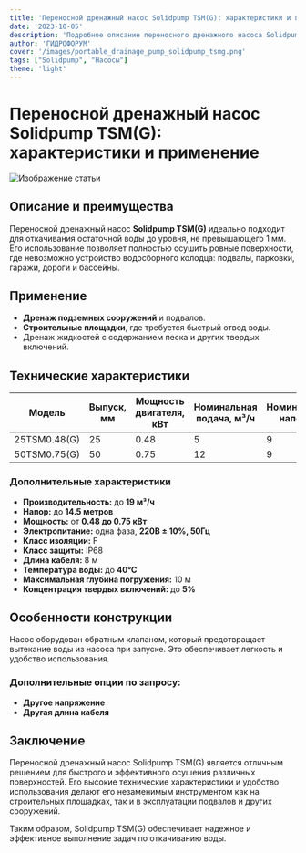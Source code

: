 ```yaml
---
title: 'Переносной дренажный насос Solidpump TSM(G): характеристики и применение'
date: '2023-10-05'
description: 'Подробное описание переносного дренажного насоса Solidpump TSM(G), его технические характеристики и области применения.'
author: 'ГИДРОФОРУМ'
cover: '/images/portable_drainage_pump_solidpump_tsmg.png'
tags: ["Solidpump", "Насосы"]
theme: 'light'
---
```


# Переносной дренажный насос Solidpump TSM(G): характеристики и применение

![Изображение статьи](/images/portable_drainage_pump_solidpump_tsmg.png)

## Описание и преимущества

Переносной дренажный насос **Solidpump TSM(G)** идеально подходит для откачивания остаточной воды до уровня, не превышающего 1 мм. Его использование позволяет полностью осушить ровные поверхности, где невозможно устройство водосборного колодца: подвалы, парковки, гаражи, дороги и бассейны.

## Применение

- **Дренаж подземных сооружений** и подвалов.
- **Строительные площадки**, где требуется быстрый отвод воды.
- Дренаж жидкостей с содержанием песка и других твердых включений.

## Технические характеристики

| Модель         | Выпуск, мм | Мощность двигателя, кВт | Номинальная подача, м³/ч | Номинальный напор, м | Максимальная подача, м³/ч | Максимальный напор, м |
|----------------|------------|--------------------------|---------------------------|-----------------------|----------------------------|-----------------------|
| 25TSM0.48(G)   | 25         | 0.48                     | 5                         | 9                     | 10                         | 11                    |
| 50TSM0.75(G)   | 50         | 0.75                     | 12                        | 9                     | 18.6                       | 14.5                  |

### Дополнительные характеристики

- **Производительность:** до **19 м³/ч**
- **Напор:** до **14.5 метров**
- **Мощность:** от **0.48 до 0.75 кВт**
- **Электропитание:** одна фаза, **220В ± 10%, 50Гц**
- **Класс изоляции:** F
- **Класс защиты:** IP68
- **Длина кабеля:** 8 м
- **Температура воды:** до **40°С**
- **Максимальная глубина погружения:** 10 м
- **Концентрация твердых включений:** до **5%**

## Особенности конструкции

Насос оборудован обратным клапаном, который предотвращает вытекание воды из насоса при запуске. Это обеспечивает легкость и удобство использования.

### Дополнительные опции по запросу:

- **Другое напряжение**
- **Другая длина кабеля**

## Заключение

Переносной дренажный насос Solidpump TSM(G) является отличным решением для быстрого и эффективного осушения различных поверхностей. Его высокие технические характеристики и удобство использования делают его незаменимым инструментом как на строительных площадках, так и в эксплуатации подвалов и других сооружений.

Таким образом, Solidpump TSM(G) обеспечивает надежное и эффективное выполнение задач по откачиванию воды.